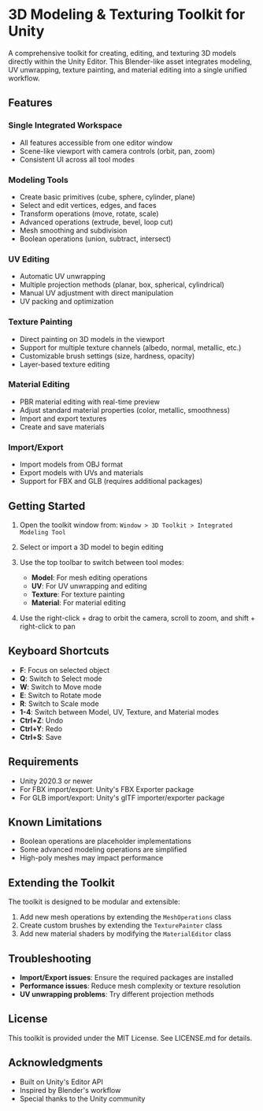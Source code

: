# 3D Modeling & Texturing Toolkit for Unity

A comprehensive toolkit for creating, editing, and texturing 3D models directly within the Unity Editor. This Blender-like asset integrates modeling, UV unwrapping, texture painting, and material editing into a single unified workflow.

## Features

### Single Integrated Workspace
- All features accessible from one editor window
- Scene-like viewport with camera controls (orbit, pan, zoom)
- Consistent UI across all tool modes

### Modeling Tools
- Create basic primitives (cube, sphere, cylinder, plane)
- Select and edit vertices, edges, and faces
- Transform operations (move, rotate, scale)
- Advanced operations (extrude, bevel, loop cut)
- Mesh smoothing and subdivision
- Boolean operations (union, subtract, intersect)

### UV Editing
- Automatic UV unwrapping
- Multiple projection methods (planar, box, spherical, cylindrical)
- Manual UV adjustment with direct manipulation
- UV packing and optimization

### Texture Painting
- Direct painting on 3D models in the viewport
- Support for multiple texture channels (albedo, normal, metallic, etc.)
- Customizable brush settings (size, hardness, opacity)
- Layer-based texture editing

### Material Editing
- PBR material editing with real-time preview
- Adjust standard material properties (color, metallic, smoothness)
- Import and export textures
- Create and save materials

### Import/Export
- Import models from OBJ format
- Export models with UVs and materials
- Support for FBX and GLB (requires additional packages)

## Getting Started

1. Open the toolkit window from:
   `Window > 3D Toolkit > Integrated Modeling Tool`

2. Select or import a 3D model to begin editing

3. Use the top toolbar to switch between tool modes:
   - **Model**: For mesh editing operations
   - **UV**: For UV unwrapping and editing
   - **Texture**: For texture painting
   - **Material**: For material editing

4. Use the right-click + drag to orbit the camera, scroll to zoom, and shift + right-click to pan

## Keyboard Shortcuts

- **F**: Focus on selected object
- **Q**: Switch to Select mode
- **W**: Switch to Move mode
- **E**: Switch to Rotate mode
- **R**: Switch to Scale mode
- **1-4**: Switch between Model, UV, Texture, and Material modes
- **Ctrl+Z**: Undo
- **Ctrl+Y**: Redo
- **Ctrl+S**: Save

## Requirements

- Unity 2020.3 or newer
- For FBX import/export: Unity's FBX Exporter package
- For GLB import/export: Unity's glTF importer/exporter package

## Known Limitations

- Boolean operations are placeholder implementations
- Some advanced modeling operations are simplified
- High-poly meshes may impact performance

## Extending the Toolkit

The toolkit is designed to be modular and extensible:

1. Add new mesh operations by extending the `MeshOperations` class
2. Create custom brushes by extending the `TexturePainter` class
3. Add new material shaders by modifying the `MaterialEditor` class

## Troubleshooting

- **Import/Export issues**: Ensure the required packages are installed
- **Performance issues**: Reduce mesh complexity or texture resolution
- **UV unwrapping problems**: Try different projection methods

## License

This toolkit is provided under the MIT License. See LICENSE.md for details.

## Acknowledgments

- Built on Unity's Editor API
- Inspired by Blender's workflow
- Special thanks to the Unity community 